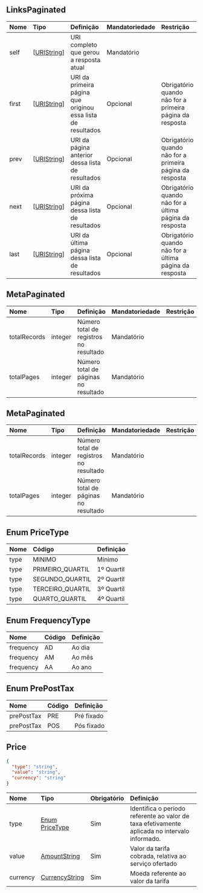 ## LinksPaginated
<a id="schemaLinksPaginated"></a>

|     Nome          |  Tipo                                |                            Definição                         | Mandatoriedade  | Restrição                                                |
|:------------      |:---------------------------------    |:----------------------------------------------------         |:--------------  |:------------                                             |
| self              | [[URIString](#commonFieldURIString)] | URI completo que gerou a resposta atual                      | Mandatório      |                                                          |
| first             | [[URIString](#commonFieldURIString)] | URI da primeira página que originou essa lista de resultados | Opcional        | Obrigatório quando não for a primeira página da resposta |
| prev              | [[URIString](#commonFieldURIString)] | URI da página anterior dessa lista de resultados             | Opcional        | Obrigatório quando não for a primeira página da resposta |
| next              | [[URIString](#commonFieldURIString)] | URI da próxima página dessa lista de resultados              | Opcional        | Obrigatório quando não for a última página da resposta   |
| last              | [[URIString](#commonFieldURIString)] | URI da última página dessa lista de resultados               | Opcional        | Obrigatório quando não for a última página da resposta   |

## MetaPaginated
<a id="schemaMetaPaginated"></a>

|     Nome          |  Tipo         | Definição                              | Mandatoriedade  | Restrição |
|:------------      |:--------------|:-------------------------------------- |:--------------  |:--------- |
| totalRecords      | integer       | Número total de registros no resultado | Mandatório      |           |
| totalPages        | integer       | Número total de páginas no resultado   | Mandatório      |           |

## MetaPaginated
<a id="schemaMetaPaginated"></a>

|     Nome          |  Tipo         | Definição                              | Mandatoriedade  | Restrição |
|:------------      |:--------------|:-------------------------------------- |:--------------  |:--------- |
| totalRecords      | integer       | Número total de registros no resultado | Mandatório      |           |
| totalPages        | integer       | Número total de páginas no resultado   | Mandatório      |           |

## Enum PriceType
<a id="schemaPriceType"></a>

| Nome         | Código             | Definição   |
|:------------ |:------             |:----------- |
| type         | MINIMO             | Mínimo      |
| type         | PRIMEIRO_QUARTIL   | 1º Quartil  |
| type         | SEGUNDO_QUARTIL    | 2º Quartil  |
| type         | TERCEIRO_QUARTIL   | 3º Quartil  |
| type         | QUARTO_QUARTIL     | 4º Quartil  |

## Enum FrequencyType
<a id="schemaFrequencyType"></a>

| Nome         | Código | Definição   |
|:------------ |:------ |:----------- |
| frequency    | AD     | Ao dia      |
| frequency    | AM     | Ao mês      |
| frequency    | AA     | Ao ano      |

## Enum PrePostTax
<a id="schemaPrePostTax"></a>

| Nome         | Código | Definição   |
|:------------ |:------ |:----------- |
| prePostTax   | PRE    | Pré fixado  |
| prePostTax   | POS    | Pós fixado  |

## Price
<a id="schemaPrice"></a>

```json
{
  "type": "string",
  "value": "string",
  "currency": "string"
}
```

|     Nome     |  Tipo                                                     | Obrigatório    |                            Definição                                                                 |
|:------------ |:--------------------------------------------------------- |:-------------- |:---------------------------------------------------------------------------------------------------- |
| type         | [Enum PriceType](#schemaPriceType)                        | Sim            | Identifica o período referente ao valor de taxa efetivamente aplicada no intervalo informado.        |
| value        | [AmountString](#commonFieldAmountString)                  | Sim            | Valor da tarifa cobrada, relativa ao serviço ofertado                                                |
| currency     | [CurrencyString](#commonFieldCurrencyString)              | Sim            | Moeda referente ao valor da tarifa                                                                   |
